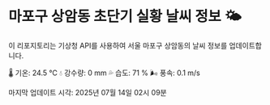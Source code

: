 
# 마포구 상암동 초단기 실황 날씨 정보 🌤️

이 리포지토리는 기상청 API를 사용하여 서울 마포구 상암동의 날씨 정보를 업데이트합니다. 

🌡️ 기온: 24.5 ℃
💧 강수량: 0 mm
💦 습도: 71 %
🌬️ 풍속: 0.1 m/s

마지막 업데이트 시각: 2025년 07월 14일 02시 09분    
